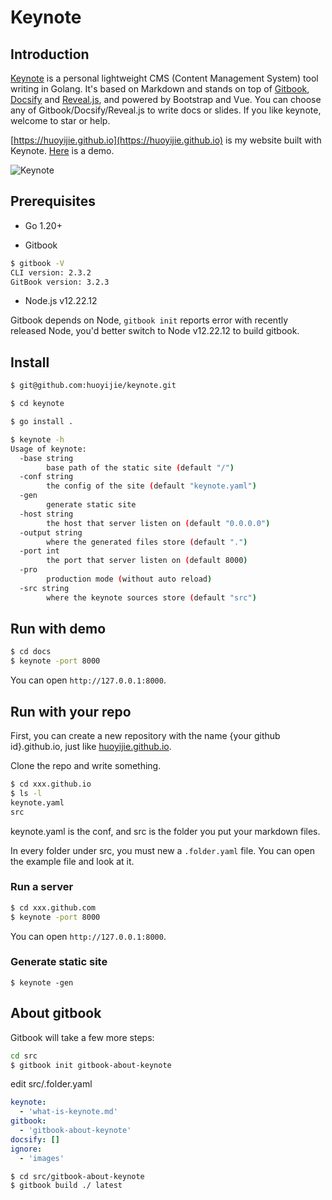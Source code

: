 # Keynote

## Introduction

[Keynote](https://github.com/huoyijie/keynote) is a personal lightweight CMS (Content Management System) tool writing in Golang. It's based on Markdown and stands on top of [Gitbook](https://github.com/GitbookIO/gitbook), [Docsify](https://github.com/docsifyjs/docsify) and [Reveal.js](https://github.com/hakimel/reveal.js), and powered by Bootstrap and Vue. You can choose any of Gitbook/Docsify/Reveal.js to write docs or slides. If you like keynote, welcome to star or help.

[https://huoyijie.github.io](https://huoyijie.github.io) is my website built with Keynote.
[Here](https://huoyijie.github.io/keynote) is a demo.

![Keynote](https://cdn.huoyijie.cn/keynotes/keynote.png)

## Prerequisites

* Go 1.20+

* Gitbook

```bash
$ gitbook -V
CLI version: 2.3.2
GitBook version: 3.2.3
```

* Node.js v12.22.12

Gitbook depends on Node, `gitbook init` reports error with recently released Node, you'd better switch to Node v12.22.12 to build gitbook.

## Install

```bash
$ git@github.com:huoyijie/keynote.git

$ cd keynote

$ go install .
```

```bash
$ keynote -h
Usage of keynote:
  -base string
        base path of the static site (default "/")
  -conf string
        the config of the site (default "keynote.yaml")
  -gen
        generate static site
  -host string
        the host that server listen on (default "0.0.0.0")
  -output string
        where the generated files store (default ".")
  -port int
        the port that server listen on (default 8000)
  -pro
        production mode (without auto reload)
  -src string
        where the keynote sources store (default "src")
```

## Run with demo

```bash
$ cd docs
$ keynote -port 8000
```
You can open `http://127.0.0.1:8000`.

## Run with your repo

First, you can create a new repository with the name {your github id}.github.io, just like [huoyijie.github.io](https://github.com/huoyijie/huoyijie.github.io).

Clone the repo and write something.

```bash
$ cd xxx.github.io
$ ls -l
keynote.yaml
src
```

keynote.yaml is the conf, and src is the folder you put your markdown files.

In every folder under src, you must new a `.folder.yaml` file. You can open the example file and look at it.

### Run a server

```bash
$ cd xxx.github.com
$ keynote -port 8000
```

You can open `http://127.0.0.1:8000`.

### Generate static site

```
$ keynote -gen
```

## About gitbook

Gitbook will take a few more steps:

```bash
cd src
$ gitbook init gitbook-about-keynote
```

edit src/.folder.yaml

```yaml
keynote:
  - 'what-is-keynote.md'
gitbook:
  - 'gitbook-about-keynote'
docsify: []
ignore:
  - 'images'
```

```bash
$ cd src/gitbook-about-keynote
$ gitbook build ./ latest
```